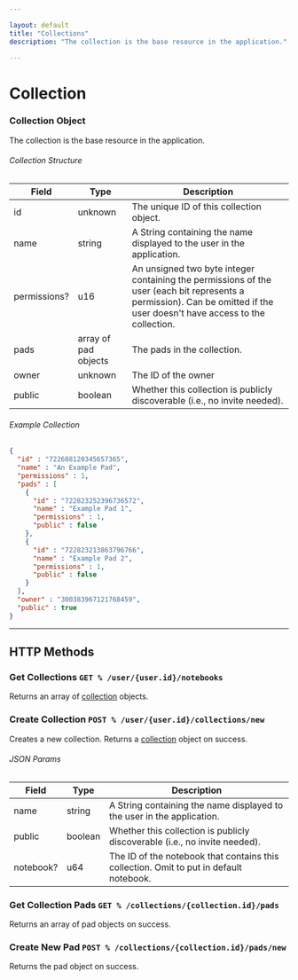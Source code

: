 ```yaml
---

layout: default
title: "Collections"
description: "The collection is the base resource in the application."

---
```


# Collection

### Collection Object
The collection is the base resource in the application.

###### Collection Structure

| Field        | Type                 | Description                                                                                                                                                               |
|--------------|----------------------|---------------------------------------------------------------------------------------------------------------------------------------------------------------------------|
| id           | unknown              | The unique ID of this collection object.                                                                                                                                  |
| name         | string               | A String containing the name displayed to the user in the application.                                                                                                    |
| permissions? | u16                  | An unsigned two byte integer containing the permissions of the user (each bit represents a permission). Can be omitted if the user doesn't have access to the collection. |
| pads         | array of pad objects | The pads in the collection.                                                                                                                                               |
| owner        | unknown              | The ID of the owner                                                                                                                                                       |
| public       | boolean              | Whether this collection is publicly discoverable (i.e., no invite needed). 

###### Example Collection
```json
{
  "id" : "722608120345657365",
  "name" : "An Example Pad",
  "permissions" : 1,
  "pads" : [
    {
      "id" : "722823252396736572",
      "name" : "Example Pad 1",
      "permissions" : 1,
      "public" : false
    },
    {
      "id" : "722823213863796766",
      "name" : "Example Pad 2",
      "permissions" : 1,
      "public" : false
    }
  ],
  "owner" : "300383967121768459",
  "public" : true
}
```

---

## HTTP Methods

### Get Collections ``GET % /user/{user.id}/notebooks``

Returns an array of [collection](#collection-object) objects.


### Create Collection ``POST % /user/{user.id}/collections/new``

Creates a new collection. Returns a [collection](#collection-object) object on success.

###### JSON Params

| Field     | Type    | Description                                                                            |
|-----------|---------|----------------------------------------------------------------------------------------|
| name      | string  | A String containing the name displayed to the user in the application.                 |
| public    | boolean | Whether this collection is publicly discoverable (i.e., no invite needed).             |
| notebook? | u64     | The ID of the notebook that contains this collection. Omit to put in default notebook. |


### Get Collection Pads ``GET % /collections/{collection.id}/pads``
Returns an array of pad objects on success.

### Create New Pad ``POST % /collections/{collection.id}/pads/new``
Returns the pad object on success.
